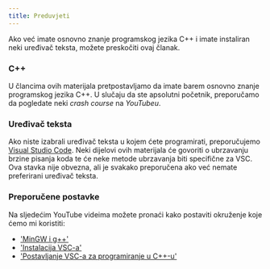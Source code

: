 ```yaml
---
title: Preduvjeti
---
```


Ako već imate osnovno znanje programskog jezika C++ i imate instaliran neki uređivač teksta, možete preskočiti ovaj članak. 

### C++

U člancima ovih materijala pretpostavljamo da imate barem osnovno znanje programskog jezika C++. U slučaju da ste apsolutni početnik, preporučamo da pogledate neki _crash course_ na _YouTubeu_.

### Uređivač teksta

Ako niste izabrali uređivač teksta u kojem ćete programirati, preporučujemo [Visual Studio Code](https://code.visualstudio.com/). Neki dijelovi ovih materijala će govoriti o ubrzavanju brzine pisanja koda te će neke metode ubrzavanja biti specifične za VSC. Ova stavka nije obvezna, ali je svakako preporučena ako već nemate preferirani uređivač teksta.

### Preporučene postavke

Na sljedećim YouTube videima možete pronaći kako postaviti okruženje koje ćemo mi koristiti:
- ['MinGW i g++'](https://www.youtube.com/watch?v=guM4XS43m4I)
- ['Instalacija VSC-a'](https://www.youtube.com/watch?v=JGsyJI8XG0Y)
- ['Postavljanje VSC-a za programiranje u C++-u'](https://www.youtube.com/watch?v=77v-Poud_io)




